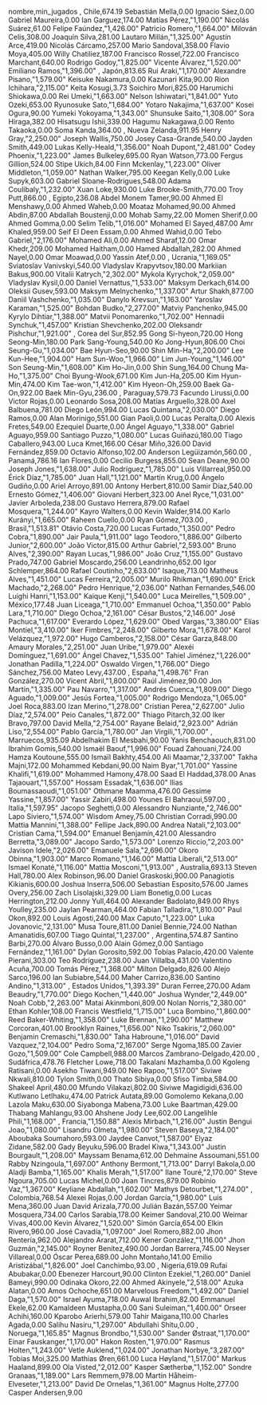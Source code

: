 nombre,min_jugados
,
Chile,674.19
Sebastián Mella,0.00
Ignacio Sáez,0.00
Gabriel Maureira,0.00
Ian Garguez,174.00
Matías Pérez,"1,190.00"
Nicolás Suárez,61.00
Felipe Faúndez,"1,426.00"
Patricio Romero,"1,664.00"
Milován Celis,308.00
Joaquín Silva,281.00
Lautaro Millán,"1,325.00"
Agustín Arce,419.00
Nicolás Cárcamo,257.00
Mario Sandoval,358.00
Flavio Moya,405.00
Willy Chatiliez,187.00
Francisco Rossel,722.00
Francisco Marchant,640.00
Rodrigo Godoy,"1,825.00"
Vicente Álvarez,"1,520.00"
Emiliano Ramos,"1,396.00"
,
Japón,813.65
Rui Araki,"1,170.00"
Alexandre Pisano,"1,579.00"
Keisuke Nakamura,0.00
Kazunari Kita,90.00
Rion Ichihara,"2,115.00"
Keita Kosugi,3.73
Soichiro Mori,825.00
Harumichi Shiokawa,0.00
Rei Umeki,"1,663.00"
Nelson Ishiwatari,"1,841.00"
Yuto Ozeki,653.00
Ryunosuke Sato,"1,684.00"
Yotaro Nakajima,"1,637.00"
Kosei Ogura,90.00
Yumeki Yokoyama,"1,343.00"
Shunsuke Saito,"1,308.00"
Sora Hiraga,382.00
Hisatsugu Ishii,339.00
Hagumu Nakagawa,0.00
Rento Takaoka,0.00
Soma Kanda,364.00
,
Nueva Zelanda,911.95
Henry Gray,"2,250.00"
Joseph Wallis,750.00
Josey Casa-Grande,540.00
Jayden Smith,449.00
Lukas Kelly-Heald,"1,356.00"
Noah Dupont,"2,481.00"
Codey Phoenix,"1,223.00"
James Bulkeley,695.00
Ryan Watson,773.00
Fergus Gillion,524.00
Stipe Ukich,84.00
Finn Mckenlay,"1,223.00"
Oliver Middleton,"1,059.00"
Nathan Walker,795.00
Keegan Kelly,0.00
Luke Supyk,603.00
Gabriel Sloane-Rodrigues,548.00
Adama Coulibaly,"1,232.00"
Xuan Loke,930.00
Luke Brooke-Smith,770.00
Troy Putt,866.00
,
Egipto,236.08
Abdel Monem Tamer,90.00
Ahmed El Menshawy,0.00
Ahmed Waheb,0.00
Moataz Mohamed,90.00
Ahmed Abdin,87.00
Abdallah Boustenji,0.00
Mohab Samy,22.00
Momen Sherif,0.00
Ahmed Gomma,0.00
Selim Telib,"1,016.00"
Mohamed El Sayed,487.00
Amr Khaled,959.00
Seif El Deen Essam,0.00
Ahmed Wahid,0.00
Tebo Gabriel,"2,176.00"
Mohamed Ali,0.00
Ahmed Sharaf,12.00
Omar Khedr,209.00
Mohamed Haitham,0.00
Hamed Abdallah,282.00
Ahmed Nayel,0.00
Omar Moawad,0.00
Yassin Atef,0.00
,
Ucrania,"1,169.05"
Sviatoslav Vanivskyi,540.00
Vladyslav Krapyvtsov,180.00
Markiian Bakus,900.00
Vitalii Katrych,"2,302.00"
Mykola Kyrychok,"2,059.00"
Vladyslav Kysil,0.00
Daniel Vernattus,"1,533.00"
Maksym Derkach,614.00
Oleksii Gusev,593.00
Maksym Melnychenko,"1,337.00"
Artur Shakh,877.00
Daniil Vashchenko,"1,035.00"
Danylo Krevsun,"1,163.00"
Yaroslav Karaman,"1,525.00"
Bohdan Budko,"2,277.00"
Matviy Panchenko,945.00
Kyrylo Dihtiar,"1,388.00"
Matvii Ponomarenko,"1,702.00"
Hennadii Synchuk,"1,457.00"
Kristian Shevchenko,202.00
Oleksandr Pishchur,"1,921.00"
,
Corea del Sur,852.95
Gong Si-hyeon,720.00
Hong Seong-Min,180.00
Park Sang-Young,540.00
Ko Jong-Hyun,806.00
Choi Seung-Gu,"1,034.00"
Bae Hyun-Seo,90.00
Shin Min-Ha,"2,200.00"
Lee Kun-Hee,"1,904.00"
Ham Sun-Woo,"1,966.00"
Lim Jun-Young,"1,146.00"
Son Seung-Min,"1,608.00"
Kim Ho-Jin,0.00
Shin Sung,164.00
Chung Ma-Ho,"1,375.00"
Choi Byung-Wook,671.00
Kim Jun-Ha,205.00
Kim Hyun-Min,474.00
Kim Tae-won,"1,412.00"
Kim Hyeon-Oh,259.00
Baek Ga-On,922.00
Baek Min-Gyu,236.00
,
Paraguay,579.73
Facundo Lirussi,0.00
Victor Rojas,0.00
Leonardo Sosa,208.00
Matías Arguello,328.00
Axel Balbuena,781.00
Diego León,994.00
Lucas Quintana,"2,030.00"
Diego Ramos,0.00
Alan Morinigo,551.00
Gian Paoli,0.00
Lucas Peralta,0.00
Alexis Fretes,549.00
Ezequiel Duarte,0.00
Ángel Aguayo,"1,338.00"
Gabriel Aguayo,959.00
Santiago Puzzo,"1,080.00"
Lucas Guiñazú,180.00
Tiago Caballero,943.00
Luca Kmet,166.00
César Miño,326.00
David Fernández,859.00
Octavio Alfonso,102.00
Anderson Legüizamón,560.00
,
Panamá,786.16
Ian Flores,0.00
Cecilio Burgess,855.00
Sean Deane,90.00
Joseph Jones,"1,638.00"
Julio Rodríguez,"1,785.00"
Luis Villarreal,950.00
Érick Díaz,"1,785.00"
Juan Hall,"1,121.00"
Martín Krug,0.00
Ángelo Gudiño,0.00
Ariel Arroyo,891.00
Antony Herbert,810.00
Samir Díaz,540.00
Ernesto Gómez,"1,406.00"
Giovani Herbert,323.00
Anel Ryce,"1,031.00"
Javier Arboleda,238.00
Gustavo Herrera,879.00
Rafael Mosquera,"1,244.00"
Kayro Walters,0.00
Kevin Walder,914.00
Karlo Kurányi,"1,665.00"
Raheen Cuello,0.00
Ryan Gómez,703.00
,
Brasil,"1,513.81"
Otávio Costa,720.00
Lucas Furtado,"1,350.00"
Pedro Cobra,"1,890.00"
Jair Paula,"1,911.00"
Iago Teodoro,"1,886.00"
Gilberto Junior,"2,600.00"
João Victor,815.00
Arthur Gabriel,"2,593.00"
Bruno Alves,"2,390.00"
Rayan Lucas,"1,986.00"
João Cruz,"1,155.00"
Gustavo Prado,747.00
Gabriel Moscardo,256.00
Leandrinho,652.00
Igor Schlemper,864.00
Rafael Coutinho,"2,633.00"
Isaque,713.00
Matheus Alves,"1,451.00"
Lucas Ferreira,"2,005.00"
Murilo Rhikman,"1,690.00"
Erick Machado,"2,268.00"
Pedro Henrique,"2,036.00"
Nathan Fernandes,546.00
Luighi Hanri,"1,153.00"
Kaique Kenji,"1,540.00"
Luca Meirelles,"1,509.00"
,
México,177.48
Juan Liceaga,"1,710.00"
Emmanuel Ochoa,"1,350.00"
Pablo Lara,"1,710.00"
Diego Ochoa,"2,161.00"
César Bustos,"2,146.00"
José Pachuca,"1,617.00"
Everardo López,"1,629.00"
Obed Vargas,"3,380.00"
Elías Montiel,"3,410.00"
Iker Fimbres,"2,248.00"
Gilberto Mora,"1,678.00"
Karol Velázquez,"1,972.00"
Hugo Camberos,"2,158.00"
César Garza,848.00
Amaury Morales,"2,251.00"
Juan Uribe,"1,979.00"
Alexéi Domínguez,"1,691.00"
Ángel Chavez,"1,535.00"
Tahiel Jiménez,"1,226.00"
Jonathan Padilla,"1,224.00"
Oswaldo Virgen,"1,766.00"
Diego Sánchez,756.00
Mateo Levy,437.00
,
España,"1,498.76"
Fran González,270.00
Vicent Abril,"1,800.00"
Raúl Jiménez,90.00
Jon Martín,"1,335.00"
Pau Navarro,"1,317.00"
Andrés Cuenca,"1,809.00"
Diego Aguado,"1,009.00"
Jesús Fortea,"1,005.00"
Rodrigo Mendoza,"1,065.00"
Joel Roca,883.00
Izan Merino,"1,278.00"
Cristian Perea,"2,627.00"
Julio Díaz,"2,574.00"
Peio Canales,"1,872.00"
Thiago Pitarch,32.00
Iker Bravo,797.00
David Mella,"2,754.00"
Rayane Belaid,"2,923.00"
Adrián Liso,"2,554.00"
Pablo García,"1,780.00"
Jan Virgili,"1,700.00"
,
Marruecos,935.09
Abdelhakim El Mesbahi,90.00
Yanis Benchaouch,831.00
Ibrahim Gomis,540.00
Ismaël Baouf,"1,996.00"
Fouad Zahouani,724.00
Hamza Koutoune,555.00
Ismaïl Bakhty,454.00
Ali Maamar,"2,337.00"
Takha Majni,172.00
Mohammed Kebdani,90.00
Naim Byar,"1,701.00"
Yassine Khalifi,"1,619.00"
Mohammed Hamony,478.00
Saad El Haddad,378.00
Anas Tajaouart,"1,557.00"
Hossam Essadak,"1,636.00"
Ilias Boumassaoudi,"1,051.00"
Othmane Maamma,476.00
Gessime Yassine,"1,857.00"
Yassir Zabiri,498.00
Younes El Bahraoui,597.00
,
Italia,"1,597.95"
Jacopo Seghetti,0.00
Alessandro Nunziante,"2,746.00"
Lapo Siviero,"1,574.00"
Wisdom Amey,75.00
Christian Corradi,990.00
Mattia Mannini,"1,388.00"
Fellipe Jack,890.00
Andrea Natali,"2,103.00"
Cristian Cama,"1,594.00"
Emanuel Benjamín,421.00
Alessandro Berretta,"3,089.00"
Jacopo Sardo,"1,573.00"
Lorenzo Riccio,"2,203.00"
Javison Idele,"2,026.00"
Emanuele Sala,"2,696.00"
Okoro Obinna,"1,903.00"
Marco Romano,"1,146.00"
Mattia Liberali,"2,513.00"
Ismael Konaté,"1,116.00"
Mattia Mosconi,"1,913.00"
,
Australia,693.13
Steven Hall,780.00
Alex Robinson,96.00
Daniel Graskoski,900.00
Panagiotis Kikianis,600.00
Joshua Inserra,506.00
Sebastian Esposito,576.00
James Overy,256.00
Zach Lisolajski,329.00
Liam Bonetig,0.00
Lucas Herrington,212.00
Jonny Yull,464.00
Alexander Badolato,849.00
Rhys Youlley,235.00
Jaylan Pearman,464.00
Fabian Talladira,"1,810.00"
Paul Okon,892.00
Louis Agosti,240.00
Max Caputo,"1,223.00"
Luka Jovanovic,"2,131.00"
Musa Toure,811.00
Daniel Bennie,724.00
Nathan Amanatidis,607.00
Tiago Quintal,"1,237.00"
,
Argentina,574.87
Santino Barbi,270.00
Álvaro Busso,0.00
Alain Gómez,0.00
Santiago Fernández,"1,161.00"
Dylan Gorosito,592.00
Tobías Palacio,420.00
Valente Pierani,303.00
Teo Rodríguez,238.00
Juan Villalba,431.00
Valentino Acuña,700.00
Tomás Pérez,"1,368.00"
Milton Delgado,826.00
Alejo Sarco,196.00
Ian Subiabre,544.00
Maher Carrizo,836.00
Santino Andino,"1,313.00"
,
Estados Unidos,"1,393.39"
Duran Ferree,270.00
Adam Beaudry,"1,770.00"
Diego Kochen,"1,440.00"
Joshua Wynder,"2,449.00"
Noah Cobb,"2,263.00"
Matai Akinmboni,809.00
Nolan Norris,"2,380.00"
Ethan Kohler,108.00
Francis Westfield,"1,715.00"
Luca Bombino,"1,860.00"
Reed Baker-Whiting,"1,358.00"
Luke Brennan,"1,290.00"
Matthew Corcoran,401.00
Brooklyn Raines,"1,656.00"
Niko Tsakiris,"2,060.00"
Benjamin Cremaschi,"1,830.00"
Taha Habroune,"1,016.00"
David Vazquez,"2,104.00"
Pedro Soma,"2,167.00"
Serge Ngoma,185.00
Zavier Gozo,"1,509.00"
Cole Campbell,988.00
Marcos Zambrano-Delgado,420.00
,
Sudáfrica,478.76
Fletcher Lowe,718.00
Takalani Mazhamba,0.00
Kgoleng Ratisani,0.00
Asekho Tiwani,949.00
Neo Rapoo,"1,517.00"
Siviwe Nkwali,810.00
Tylon Smith,0.00
Thato Sibiya,0.00
Sfiso Timba,584.00
Shakeel April,480.00
Mfundo Vilakazi,802.00
Siviwe Magidigidi,636.00
Kutlwano Letlhaku,474.00
Patrick Autata,89.00
Gomolemo Kekana,0.00
Lazola Maku,630.00
Siyabonga Mabena,73.00
Luke Baartman,429.00
Thabang Mahlangu,93.00
Ahshene Jody Lee,602.00
Langelihle Phili,"1,168.00"
,
Francia,"1,150.88"
Alexis Mirbach,"1,216.00"
Justin Bengui Joao,"1,080.00"
Lisandru Olmeta,"1,980.00"
Steven Baseya,"2,184.00"
Aboubaka Soumahoro,593.00
Jaydee Canvot,"1,587.00"
Elyaz Zidane,582.00
Gady Beyuku,596.00
Bradel Kiwa,"1,343.00"
Justin Bourgault,"1,208.00"
Mayssam Benama,612.00
Dehmaine Assoumani,551.00
Rabby Nzingoula,"1,697.00"
Anthony Bermont,"1,713.00"
Darryl Bakola,0.00
Aladji Bamba,"1,165.00"
Khalis Merah,"1,517.00"
Ilane Touré,"2,170.00"
Steve Ngoura,705.00
Lucas Michel,0.00
Joan Tincres,879.00
Robinio Vaz,"1,367.00"
Keyliane Abdallah,"1,602.00"
Mathys Detourbet,"1,274.00"
,
Colombia,768.54
Alexei Rojas,0.00
Jordan García,"1,980.00"
Luis Mena,360.00
Juan David Arizala,770.00
Julián Bazán,557.00
Yeimar Mosquera,734.00
Carlos Sarabia,178.00
Keimer Sandoval,210.00
Weimar Vivas,400.00
Kevin Álvarez,"1,520.00"
Simón García,654.00
Elkin Rivero,960.00
José Cavadía,"1,097.00"
Joel Romero,882.00
Jhon Rentería,962.00
Alejandro Ararat,712.00
Kener González,"1,116.00"
Jhon Guzmán,"2,145.00"
Royner Benítez,490.00
Jordan Barrera,745.00
Neyser Villareal,0.00
Óscar Perea,689.00
John Montaño,141.00
Emilio Aristizábal,"1,826.00"
Joel Canchimbo,93.00
,
Nigeria,619.09
Rufai Abubakar,0.00
Ebenezer Harcourt,90.00
Clinton Ezekiel,"1,260.00"
Daniel Bameyi,990.00
Odinaka Okoro,22.00
Ahmed Akinyele,"2,518.00"
Azuka Alatan,0.00
Amos Ochoche,651.00
Marvelous Freedom,"1,492.00"
Daniel Daga,"1,570.00"
Israel Ayuma,718.00
Auwal Ibrahim,82.00
Emmanuel Ekele,62.00
Kamaldeen Mustapha,0.00
Sani Suleiman,"1,400.00"
Orseer Achihi,160.00
Kparobo Arierhi,579.00
Tahir Maigana,110.00
Charles Agada,0.00
Salihu Nasiru,"1,297.00"
Abdullahi Shitu,0.00
,
Noruega,"1,165.85"
Magnus Brondbo,"1,530.00"
Sander Østraat,"1,170.00"
Einar Fauskanger,"1,170.00"
Hakon Rosten,"1,970.00"
Rasmus Holten,"1,243.00"
Vetle Auklend,"1,024.00"
Jonathan Norbye,"3,287.00"
Tobias Moi,325.00
Mathias Øren,661.00
Luca Høyland,"1,517.00"
Markus Haaland,899.00
Ola Visted,"2,012.00"
Kasper Sætherbø,"1,152.00"
Sondre Granaas,"1,189.00"
Lars Remmem,978.00
Martin Håheim-Elveseter,"1,213.00"
David De Ornelas,"1,361.00"
Magnus Holte,277.00
Casper Andersen,9.00
